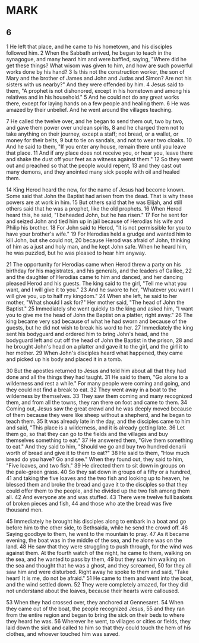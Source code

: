 # MARK

## 6

1 He left that place, and he came to his hometown, and his disciples followed him. 2 When the Sabbath arrived, he began to teach in the synagogue, and many heard him and were baffled, saying, "Where did he get these things? What wisom was given to him, and how are such powerful works done by his hand? 3 Is this not the construction worker, the son of Mary and the brother of James and John and Judas and Simon? Are not his sisters with us nearby?" And they were offended by him. 4 Jesus said to them, "A prophet is not dishonored, except in his hometown and among his relatives and in his household." 5 And he could not do any great works there, except for laying hands on a few people and healing them. 6 He was amazed by their unbelief. And he went around the villages teaching.

7 He called the twelve over, and he began to send them out, two by two, and gave them power over unclean spirits, 8 and he charged them not to take anything on their journey, except a staff; not bread, or a wallet, or money for their belts, 9 but to tie on sandals, and not to wear two cloaks. 10 And he said to them, "If you enter any house, remain there until you leave that place. 11 And if any place does not receive you, or hear you, leave there and shake the dust off your feet as a witness against them." 12 So they went out and preached so that the people would repent, 13 and they cast out many demons, and they anointed many sick people with oil and healed them.

14 King Herod heard the new, for the name of Jesus had become known. Some said that John the Baptist had arisen from the dead. That is why these powers are at work in him. 15 But others said that he was Elijah, and still others said that he was a prophet, like the old prophets. 16 When Herod heard this, he said, "I beheaded John, but he has risen." 17 For he sent for and seized John and tied him up in jail because of Herodias his wife and Philip his brother. 18 For John said to Herod, "It is not permissible for you to have your brother's wife." 19 For Herodias held a grudge and wanted him to kill John, but she could not, 20 because Herod was afraid of John, thinking of him as a just and holy man, and he kept John safe. When he heard him, he was puzzled, but he was pleased to hear him anyway. 

21 The opportunity for Herodias came when Herod threw a party on his birthday for his magistrates, and his generals, and the leaders of Galilee, 22 and the daughter of Herodias came to him and danced, and her dancing pleased Herod and his guests. The king said to the girl, "Tell me what you want, and I will give it to you." 23 And he swore to her, "Whatever you want I will give you, up to half my kingdom." 24 When she left, he said to her mother, "What should I ask for?" Her mother said, "The head of John the Baptist." 25 Immediately she went quickly to the king and asked him, "I want you to give me the head of John the Baptist on a platter, right away." 26 The king became very sad because of what he had sworn and because of the guests, but he did not wish to break his word to her. 27 Immediately the king sent his bodyguard and ordered him to bring John's head, and the bodyguard left and cut off the head of John the Baptist in the prison, 28 and he brought John's head on a platter and gave it to the girl, and the girl it to her mother. 29 When John's disciples heard what happened, they came and picked up his body and placed it in a tomb.

30 But the apostles returned to Jesus and told him about all that they had done and all the things they had taught. 31 He said to them, "Go alone to a wilderness and rest a while." For many people were coming and going, and they could not find a break to eat. 32 They went away in a boat to the wilderness by themselves. 33 They saw them coming and many recognized them, and from all the towns, they ran there on foot and came to them. 34 Coming out, Jesus saw the great crowd and he was deeply moved because of them because they were like sheep without a shepherd, and he began to teach them. 35 It was already late in the day, and the disciples came to him and said, "This place is a wilderness, and it is already getting late. 36 Let them go, so that they can go to the fields and the villages and buy themselves something to eat." 37 He answered them, "Give them something to eat." And they said to him, "Should we go and buy two hundred denarii worth of bread and give it to them to eat?" 38 He said to them, "How much bread do you have? Go and see." When they found out, they said to him, "Five loaves, and two fish." 39 He directed them to sit down in groups on the pale-green grass. 40 So they sat down in groups of a fifty or a hundred, 41 and taking the five loaves and the two fish and looking up to heaven, he blessed them and broke the bread and gave it to the disciples so that they could offer them to the people, and he divided up the two fish among them all. 42 And everyone ate and was stuffed. 43 There were twelve full baskets of broken pieces and fish, 44 and those who ate the bread was five thousand men.

45 Immediately he brought his disciples along to embark in a boat and go before him to the other side, to Bethsaida, while he send the crowd off. 46 Saying goodbye to them, he went to the mountain to pray. 47 As it became evening, the boat was in the middle of the sea, and he alone was on the land. 48 He saw that they were struggling to push through, for the wind was against them. At the fourth watch of the night, he came to them, walking on the sea, and he wanted to pass by them, 49 but they saw him walking on the sea and thought that he was a ghost, and they screamed, 50 for they all saw him and were disturbed. Right away he spoke to them and said, "Take heart! It is me, do not be afraid." 51 He came to them and went into the boat, and the wind settled down. 52 They were completely amazed, for they did not understand about the loaves, because their hearts were calloused.

53 When they had crossed over, they anchored at Gennesaret. 54 When they came out of the boat, the people recognized Jesus, 55 and they ran from the entire region and began to bring the sick on their beds to where they heard he was. 56 Wherever he went, to villages or cities or fields, they laid down the sick and called to him so that they could touch the hem of his clothes, and whoever touched him was saved.